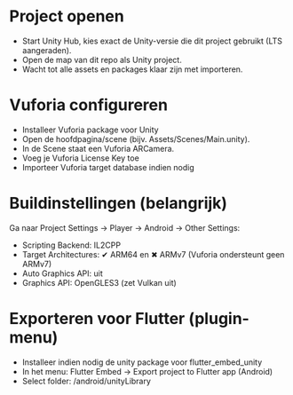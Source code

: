 # Project openen

- Start Unity Hub, kies exact de Unity-versie die dit project gebruikt (LTS aangeraden).
- Open de map van dit repo als Unity project.
- Wacht tot alle assets en packages klaar zijn met importeren.

# Vuforia configureren

- Installeer Vuforia package voor Unity
- Open de hoofdpagina/scene (bijv. Assets/Scenes/Main.unity).
- In de Scene staat een Vuforia ARCamera.
- Voeg je Vuforia License Key toe
- Importeer Vuforia target database indien nodig

# Buildinstellingen (belangrijk)

Ga naar Project Settings → Player → Android → Other Settings:

- Scripting Backend: IL2CPP
- Target Architectures: ✔ ARM64 en ✖ ARMv7 (Vuforia ondersteunt geen ARMv7)
- Auto Graphics API: uit
- Graphics API: OpenGLES3 (zet Vulkan uit)

# Exporteren voor Flutter (plugin-menu)

- Installeer indien nodig de unity package voor flutter_embed_unity
- In het menu: Flutter Embed → Export project to Flutter app (Android)
- Select folder: <pad-naar-flutter-app>/android/unityLibrary
